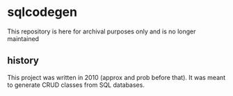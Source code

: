 # sqlcodegen
This repository is here for archival purposes only and is no longer maintained

## history
This project was written in 2010 (approx and prob before that).  It was meant to generate CRUD classes from SQL databases. 
